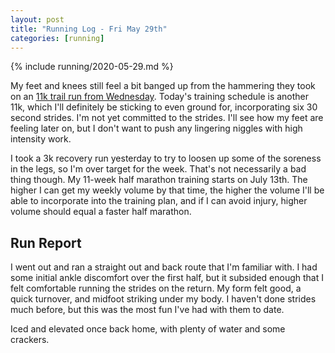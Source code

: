 ```yaml
---
layout: post
title: "Running Log - Fri May 29th"
categories: [running]
---
```


{% include running/2020-05-29.md %}

My feet and knees still feel a bit banged up from the hammering they took on an [11k trail run from Wednesday](https://www.strava.com/activities/3521706280). Today's training schedule is another 11k, which I'll definitely be sticking to even ground for, incorporating six 30 second strides. I'm not yet committed to the strides. I'll see how my feet are feeling later on, but I don't want to push any lingering niggles with high intensity work.

I took a 3k recovery run yesterday to try to loosen up some of the soreness in the legs, so I'm over target for the week. That's not necessarily a bad thing though. My 11-week half marathon training starts on July 13th. The higher I can get my weekly volume by that time, the higher the volume I'll be able to incorporate into the training plan, and if I can avoid injury, higher volume should equal a faster half marathon.

## Run Report

I went out and ran a straight out and back route that I'm familiar with. I had some initial ankle discomfort over the first half, but it subsided enough that I felt comfortable running the strides on the return. My form felt good, a quick turnover, and midfoot striking under my body. I haven't done strides much before, but this was the most fun I've had with them to date.

Iced and elevated once back home, with plenty of water and some crackers.